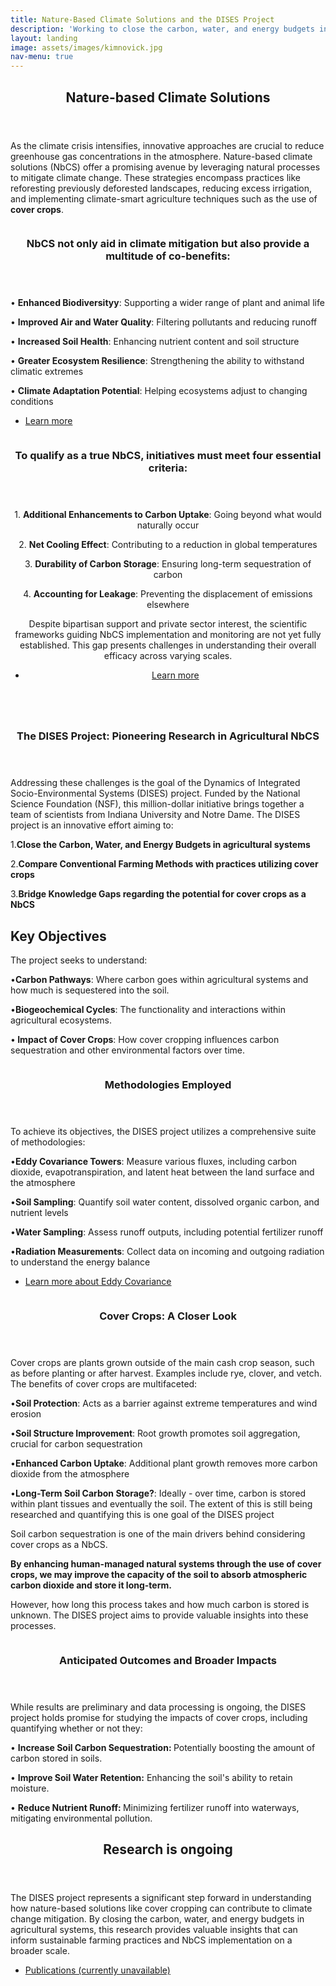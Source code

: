 ```yaml
---
title: Nature-Based Climate Solutions and the DISES Project
description: 'Working to close the carbon, water, and energy budgets in Indiana agricultural systems'
layout: landing
image: assets/images/kimnovick.jpg
nav-menu: true
---
```


<style>
        figcaption {
            font-size: smaller; /* or a specific value like 0.9em */
            font-style: italic;
        }
</style>


<!-- Main -->
<div id="main">


<!-- Section 1 -->
<section id="one">
	<div class="inner">
		<header class="major">
			<h2>Nature-based Climate Solutions</h2>
		</header>
		<p>As the climate crisis intensifies, innovative approaches are crucial to reduce greenhouse gas concentrations in the atmosphere. Nature-based climate solutions (NbCS) offer a promising avenue by leveraging natural processes to mitigate climate change. These strategies encompass practices like reforesting previously deforested landscapes, reducing excess irrigation, and implementing climate-smart agriculture techniques such as the use of <b>cover crops</b>.</p>
	</div>
</section>






<!-- Sections -->
<section id="two" class="spotlights">
    <section>
        <a href="generic.html" class="image">
            <img src="{% link images/soil.jpeg %}" alt="" data-position="center center" />
        </a> 
        <div class="content">
            <div class="inner">
                <header class="major">
                    <h3>NbCS not only aid in climate mitigation but also provide a multitude of co-benefits:</h3>
                </header>
<p>• <b>Enhanced Biodiversityy</b>: Supporting a wider range of plant and animal life</p>
<p>• <b>Improved Air and Water Quality</b>: Filtering pollutants and reducing runoff</p>
<p>• <b>Increased Soil Health</b>: Enhancing nutrient content and soil structure</p>
<p>• <b>Greater Ecosystem Resilience</b>: Strengthening the ability to withstand climatic extremes</p>
<p>• <b>Climate Adaptation Potential</b>: Helping ecosystems adjust to changing conditions</p>
				<ul class="actions">
					<li><a href="https://oneill.indiana.edu/faculty-research/research/climate/index.html" class="button">Learn more</a></li>
				</ul>
			</div>
		</div>
</section>
<!-- Section 3 -->
<section>
        <a href="generic.html" class="image">
            <img src="{% link images/other.jpeg %}" alt="" data-position="center center" />
        </a> 
        <div class="content">
            <div class="inner">
                <header class="major">
				<header class="major">
					<h3>To qualify as a true NbCS, initiatives must meet four essential criteria:</h3>
				</header>
<p>1.	<b>Additional Enhancements to Carbon Uptake</b>: Going beyond what would naturally occur</p>
<p>2.	<b>Net Cooling Effect</b>: Contributing to a reduction in global temperatures</p>
<p>3.	<b>Durability of Carbon Storage</b>: Ensuring long-term sequestration of carbon</p>
<p>4.	<b>Accounting for Leakage</b>: Preventing the displacement of emissions elsewhere</p>
<p>Despite bipartisan support and private sector interest, the scientific frameworks guiding NbCS implementation and monitoring are not yet fully established. This gap presents challenges in understanding their overall efficacy across varying scales.</p>
				<ul class="actions">
					<li><a href="https://oneill.indiana.edu/faculty-research/research/climate/index.html" class="button">Learn more</a></li>
				</ul>
			</div>
		</div>
</section>
<!-- Section 4 -->
<section>
        <a href="generic.html" class="image">
            <img src="{% link images/wind.jpeg %}" alt="" data-position="center center" />
        </a> 
        <div class="content">
            <div class="inner">
				<header class="major">
					<h3>The DISES Project: Pioneering Research in Agricultural NbCS</h3>
				</header>
				<p>Addressing these challenges is the goal of the Dynamics of Integrated Socio-Environmental Systems (DISES) project. Funded by the National Science Foundation (NSF), this million-dollar initiative brings together a team of scientists from Indiana University and Notre Dame. The DISES project is an innovative effort aiming to:</p>
<p>1.<b>Close the Carbon, Water, and Energy Budgets in agricultural systems</b></p>
<p>2.<b>Compare Conventional Farming Methods with practices utilizing cover crops</b></p>
<p>3.<b>Bridge Knowledge Gaps regarding the potential for cover crops as a NbCS</b></p>
<p></p>
				
<h2>Key Objectives</h2>
<p>The project seeks to understand:</p>
<p>•<b>Carbon Pathways</b>: Where carbon goes within agricultural systems and how much is sequestered into the soil.</p>
<p>•<b>Biogeochemical Cycles</b>: The functionality and interactions within agricultural ecosystems.</p>
<p>•<b> Impact of Cover Crops</b>: How cover cropping influences carbon sequestration and other environmental factors over time.</p>
      </div>
    </div>
</section>
<!-- Section 5 -->
<section>
        <a href="generic.html" class="image">
            <img src="{% link images/temp.jpeg %}" alt="" data-position="center center" />
        </a> 
        <div class="content">
            <div class="inner">
				<header class="major">
					<h3>Methodologies Employed</h3>
				</header>
<p>To achieve its objectives, the DISES project utilizes a comprehensive suite of methodologies:</p>
<p>•<b>Eddy Covariance Towers</b>: Measure various fluxes, including carbon dioxide, evapotranspiration, and latent heat between the land surface and the atmosphere</p>
<p>•<b>Soil Sampling</b>: Quantify soil water content, dissolved organic carbon, and nutrient levels</p>
<p>•<b>Water Sampling</b>: Assess runoff outputs, including potential fertilizer runoff</p>
<p>•<b>Radiation Measurements</b>: Collect data on incoming and outgoing radiation to understand the energy balance</p>
				<ul class="actions">
					<li><a href="https://kesondrakey.github.io/FluxTowers.html" class="button">Learn more about Eddy Covariance</a></li>
				</ul>
      </div>
    </div>
</section>
    <!-- Section 6 -->
<section>
        <a href="generic.html" class="image">
            <img src="{% link images/netrad.jpeg %}" alt="" data-position="center center" />
        </a> 
        <div class="content">
            <div class="inner">
				<header class="major">
					<h3>Cover Crops: A Closer Look</h3>
				</header>
<p>Cover crops are plants grown outside of the main cash crop season, such as before planting or after harvest. Examples include rye, clover, and vetch. The benefits of cover crops are multifaceted:</p>
<p>•<b>Soil Protection</b>: Acts as a barrier against extreme temperatures and wind erosion</p>
<p>•<b>Soil Structure Improvement</b>: Root growth promotes soil aggregation, crucial for carbon sequestration</p>
<p>•<b>Enhanced Carbon Uptake</b>: Additional plant growth removes more carbon dioxide from the atmosphere</p>
<p>•<b>Long-Term Soil Carbon Storage?</b>: Ideally - over time, carbon is stored within plant tissues and eventually the soil. The extent of this is still being researched and quantifying this is one goal of the DISES project</p>
<p>Soil carbon sequestration is one of the main drivers behind considering cover crops as a NbCS. </p>
<p><b>By enhancing human-managed natural systems through the use of cover crops, we may improve the capacity of the soil to absorb atmospheric carbon dioxide and store it long-term. </b></p>
<p>However, how long this process takes and how much carbon is stored is unknown. The DISES project aims to provide valuable insights into these processes.</p>			
      </div>
    </div>
</section>
 <!-- Section 7 -->
	<section>
  		<figure class="image"> <!-- Begin figure tag here -->
			<a href="generic.html">
				<img src="{% link images/netrad.jpeg %}" alt="" data-position="center center" />
			</a>
		</figure> 
	<div class="content">
			<div class="inner">
				<header class="major">
					<h3>Anticipated Outcomes and Broader Impacts</h3>
				</header>
<p>While results are preliminary and data processing is ongoing, the DISES project holds promise for studying the impacts of cover crops, including quantifying whether or not they:</p>
<p>• <b>Increase Soil Carbon Sequestration: </b> Potentially boosting the amount of carbon stored in soils.</p>
<p>• <b>Improve Soil Water Retention:</b> Enhancing the soil's ability to retain moisture.</p>
<p>• <b>Reduce Nutrient Runoff: </b> Minimizing fertilizer runoff into waterways, mitigating environmental pollution.</p>
      </div>
    </div>
</section>



<!-- Section 8 -->
<section id="eight">
	<div class="inner">
		<header class="major">
			<h2>Research is ongoing</h2>
		</header>
		<p>The DISES project represents a significant step forward in understanding how nature-based solutions like cover cropping can contribute to climate change mitigation. By closing the carbon, water, and energy budgets in agricultural systems, this research provides valuable insights that can inform sustainable farming practices and NbCS implementation on a broader scale.</p>
		<ul class="actions">
			<li><a href="Publications.html" class="button next">Publications (currently unavailable)</a></li>
		</ul>
	</div>
</section>

</div>
